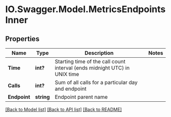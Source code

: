 # IO.Swagger.Model.MetricsEndpointsInner
## Properties

Name | Type | Description | Notes
------------ | ------------- | ------------- | -------------
**Time** | **int?** | Starting time of the call count interval (ends midnight UTC) in UNIX time | 
**Calls** | **int?** | Sum of all calls for a particular day and endpoint | 
**Endpoint** | **string** | Endpoint parent name | 

[[Back to Model list]](../README.md#documentation-for-models) [[Back to API list]](../README.md#documentation-for-api-endpoints) [[Back to README]](../README.md)


